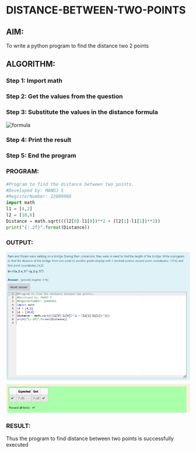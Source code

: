 # DISTANCE-BETWEEN-TWO-POINTS

## AIM:
To write a python program to find the distance two 2 points
## ALGORITHM:
### Step 1: Import math
### Step 2: Get the values from the question
### Step 3: Substitute the values in the distance formula  
![formula](/formula.JPG)
### Step 4: Print the result
### Step 5: End the program
### PROGRAM:
```python
#Program to find the distance between two points.
#Developed by: MANOJ S
#RegisterNumber: 22009066
import math
l1 = [4,2]
l2 = [10,6]
Distance = math.sqrt(((l2[0]-l1[0])**2 + (l2[1]-l1[1])**2))
print("{:.2f}".format(Distance))
```
  


### OUTPUT:
![Distance between is](/disopimg.png)


### RESULT:
Thus the program to find distance between two points is successfully executed